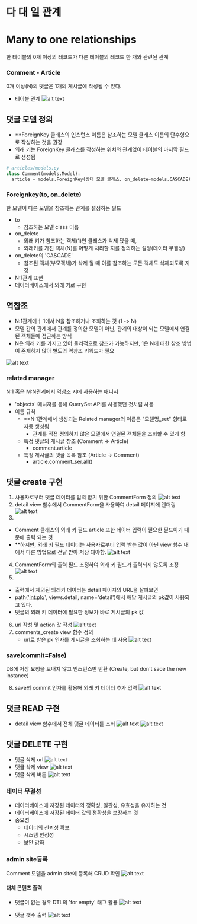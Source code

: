 # 다 대 일 관계
# Many to one relationships
한 테이블의 0개 이상의 레코드가 다른 테이블의 레코드 한 개와 관련된 관계

### Comment - Article
0개 이상(N)의 댓글은 1개의 게시글에 작성될 수 있다.

- 테이블 관계
![alt text](image-33.png)

## 댓글 모델 정의
- **ForeignKey 클래스의 인스턴스 이름은 참조하는 모델 클래스 이름의 단수형으로 작성하는 것을 권장
- 외래 키는 ForeignKey 클래스를 작성하는 위치와 관계없이 테이블의 마지막 필드로 생성됨
```py
# articles/models.py
class Comment(models.Model):
  article = models.ForeignKey(상대 모델 클래스, on_delete=models.CASCADE)
```

### Foreignkey(to, on_delete)
한 모델이 다른 모델을 참조하는 관계를 설정하는 필드 
  - to
    - 참조하는 모델 class 이름
  - on_delete
    - 외래 키가 참조하는 객체(1)인 클래스가 삭제 됐을 때,
    - 외래키를 가진 객체(N)를 어떻게 처리할 지를 정의하는 설정(데이터 무결성)
  - on_delete의 'CASCADE'
    - 참조된 객체(부모객체)가 삭제 될 때 이를 참조하는 모든 객체도 삭제되도록 지정
- N:1관계 표현
- 데이터베이스에서 외래 키로 구현


## 역참조
- N:1관계에ㅓ 1에서 N을 참조하거나 조회하는 것 (1 -> N)
- 모델 간의 관계에서 관계를 정의한 모델이 아닌, 관계의 대상이 되는 모델에서 연결된 객체들에 접근하는 방식
- N은 외래 키를 가지고 있어 물리적으로 참조가 가능하지만, 1은 N에 대한 참조 방법이 존재하지 않아 별도의 역참조 키워드가 필요

![alt text](image-35.png)

### related manager
N:1  혹은 M:N관계에서 역참조 시에 사용하는 매니저
- 'objects' 매니저를 통해 QuerySet API를 사용했던 것처럼 사용
- 이름 규칙
  - **N:1관계에서 생성되는 Related manager의 이름은 "모델명_set" 형태로 자동 생성됨
    - 관계를 직접 정의하지 않은 모델에서 연결된 객체들을 조회할 수 있게 함
  - 특정 댓글의 게시글 참조 (Comment -> Article)
    - comment.article
  - 특정 게시글의 댓글 목록 참조 (Article -> Comment)
    - article.comment_ser.all()

## 댓글 create 구현
1. 사용자로부터 댓글 데이터를 입력 받기 위한 CommentForm 정의
![alt text](image-36.png)
2. detail view 함수에서 CommentForm을 사용하여 detail 페이지에 렌더링
![alt text](image-37.png)
3. 
- Comment 클래스의 외래 키 필드 article 또한 데이터 입력이 필요한 필드이기 때문에 출력 되는 것
- **하지만, 외래 키 필드 데이터는 사용자로부터 입력 받는 값이 아닌 view 함수 내에서 다른 방법으로 전달 받아 저장 돼야함.
![alt text](image-38.png)
4. CommentForm의 출력 필드 조정하여 외래 키 필드가 출력되지 않도록 조정
![alt text](image-39.png)
5. 
- 출력에서 제외된 외래키 데이터는 detail 페이지의 URL을 살펴보면
- path('<int:pk>/', views.detail, name='detail')에서 해당 게시글의 pk값이 사용되고 있다.
- 댓글의 외래 키 데이터에 필요한 정보가 바로 게시글의 pk 값
6. url 작성 및 action 값 작성
![alt text](image-40.png)
7. comments_create view 함수 정의
   - url로 받은 pk 인자를 게시글을 조회하는 데 사용 
![alt text](image-41.png)

### save(commit=False)
DB에 저장 요청을 보내지 않고 인스턴스만 반환
(Create, but don't sace the new instance)

8. save의 commit 인자를 활용해 외래 키 데이터 추가 입력
![alt text](image-42.png)


## 댓글 READ 구현
- detail view 함수에서 전체 댓글 데이터를 조회
![alt text](image-43.png)
![alt text](image-44.png)

## 댓글 DELETE 구현
- 댓글 삭제 url
![alt text](image-45.png)
- 댓글 삭제 view
![alt text](image-46.png)
- 댓글 삭제 버튼
![alt text](image-47.png)


### 데이터 무결성
- 데이터베이스에 저장된 데이터의 정확성, 일관성, 유효성을 유지하는 것
- 데이터베이스에 저장된 데이터 값의 정확성을 보장하는 것
- 중요성
  - 데이터의 신뢰성 확보
  - 시스템 안정성
  - 보안 강화

### admin site등록
Comment 모델을 admin site에 등록해 CRUD 확인
![alt text](image-48.png)

#### 대체 콘텐츠 출력
- 댓글이 없는 경우
DTL의 'for empty' 태그 활용 
![alt text](image-49.png)

- 댓글 갯수 출력
![alt text](image-50.png)